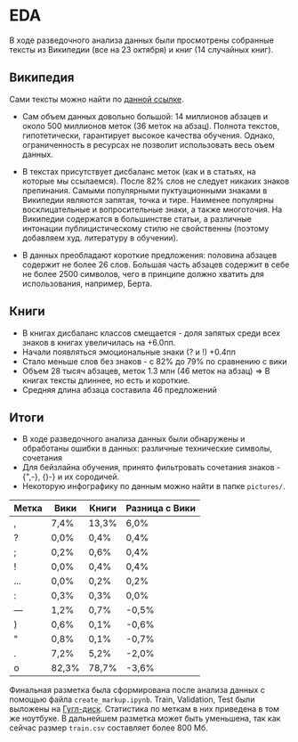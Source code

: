 # EDA

В ходе разведочного анализа данных были просмотрены собранные тексты из Википедии (все на 23 октября) и книг (14 случайных книг).

## Википедия
Сами тексты можно найти по [данной ссылке](https://drive.google.com/file/d/1buokuh3h01KwE5iobVantH6YF_yR0vyX/view?usp=sharing).

* Сам объем данных довольно большой: 14 миллионов абзацев и около 500 миллионов меток (36 меток на абзац).  Полнота текстов, гипотетически, гарантирует высокое качества обучения. Однако, ограниченность в ресурсах не позволит
использовать весь оъем данных.

* В текстах присутствует дисбаланс меток (как и в статьях, на которые мы ссылаемся). После 82\% слов не следует никаких знаков препинания.
Самыми популярными пуктуационными знаками в Википедии являются запятая, точка и тире. Наименее популярны восклицательные и вопросительные знаки, а также многоточия. На Википедии содержатся в большинстве статьи,
 а различные интонации публицистическому стилю не свойственны (поэтому добавляем худ. литературу в обучении).

* В данных преобладают короткие предложения: половина абзацев содержит не более 26 слов. Большая часть абзацев содержит в себе не более 2500 символов, чего в принципе должно хватить для использования, например, Берта.

## Книги

* В книгах дисбаланс классов смещается - доля запятых  среди всех знаков в книгах увеличилась на +6.0пп. 
* Начали появляться эмоциональные знаки (? и !) +0.4пп
* Стало меньше слов без знаков - с 82% до 79% по сравнению с вики 
* Объем 28 тысяч абзацев, меток 1.3 млн (46 меток на абзац) => В книгах тексты длиннее, но есть и короткие.
* Средняя длина абзаца составила 46 предложений

## Итоги 

* В ходе разведочного анализа данных были обнаружены и обработаны ошибки в данных: различные технические символы, сочетания
* Для бейзлайна обучения, принято фильтровать сочетания знаков - {",-}, {)-} и их сородичей. 
* Некоторую инфографику по данным можно найти в папке `pictures/`.

| Метка | Вики  | Книги | Разница с Вики |
|------|-------|-------|---------------|
| ,    | 7,4%  | 13,3% | 6,0%          |
| ?    | 0,0%  | 0,4%  | 0,4%          |
| ;    | 0,2%  | 0,6%  | 0,4%          |
| !    | 0,0%  | 0,4%  | 0,4%          |
| ...  | 0,0%  | 0,2%  | 0,2%          |
| :    | 0,3%  | 0,3%  | 0,0%          |
| —    | 1,2%  | 0,7%  | -0,5%         |
| )    | 0,6%  | 0,1%  | -0,6%         |
| "    | 0,8%  | 0,1%  | -0,7%         |
| .    | 7,2%  | 5,2%  | -2,0%         |
| o    | 82,3% | 78,7% | -3,6%         |

Финальная разметка была сформирована после анализа данных с помощью файла  `create_markup.ipynb`. Train, Validation, Test были выложены на [Гугл-диск](https://drive.google.com/file/d/1Hk-iVA8YFoKozHc79463z7JMI3x8EtZE/view?usp=sharing). Статистика по меткам в них приведена в том же ноутбуке. В дальнейшем разметка может быть уменьшена, так как сейчас размер `train.csv` составляет более 800 Мб.

